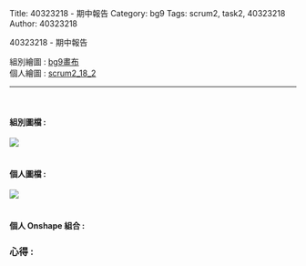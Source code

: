 Title: 40323218 - 期中報告
Category: bg9
Tags: scrum2, task2, 40323218
Author: 40323218


40323218 - 期中報告

<!-- PELICAN_END_SUMMARY -->

組別繪圖 : <a href="http://2016spring-40323250.rhcloud.com/bg9/task2_homework">bg9畫布</a> 
</br>
個人繪圖 : <a href="http://2016spring-40323230.rhcloud.com/bg9/scrum2_18_2">scrum2_18_2</a> 
<hr>
</br>
<h4>組別圖檔 :</h4> 
<img src="./../files/bg9/bg9.png">
</br>
</br>
<h4>個人圖檔 : </h4>
<img src="./../files/bg9/18_2.png">
</br>
</br>
<h4>個人 Onshape 組合 : </h4>
<script src="https://embed.github.com/view/3d/40323250/bg9_cdw2/gh-pages/files\bg9\40323218\2016spring-40323218"></script>
<h3>心得 :</h3>
